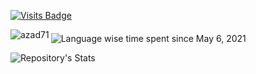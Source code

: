 [![Visits Badge](https://badges.pufler.dev/visits/azad71/azad71)](https://github.com/azad71)

<div align="center" style="margin-bottom: 20px;">
  <a href="https://github.com/azad71">
    <img src="https://github-readme-stats.vercel.app/api?username=azad71&count_private=true&show_icons=true" alt="azad71" align="left" />
  </a>
</div>

![Language wise time spent since May 6, 2021](https://github-readme-stats.vercel.app/api/wakatime?username=@azad71&v=2&layout=compact)

![Repository's Stats](https://github-readme-stats.vercel.app/api/top-langs/?username=azad71&theme=blue-green)
